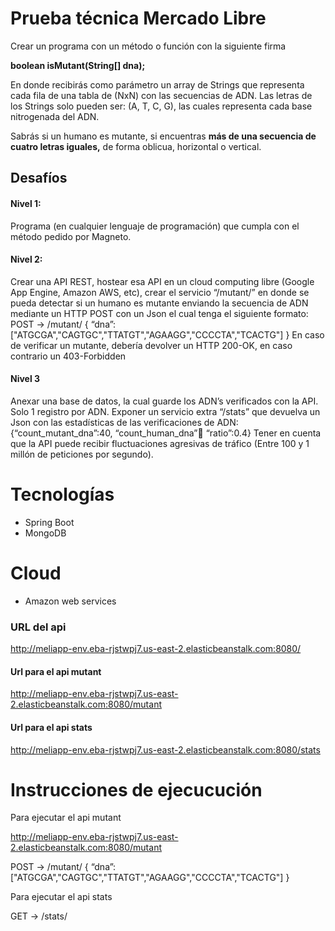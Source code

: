 # Prueba técnica Mercado Libre

Crear un programa con un método o función con la siguiente firma

**boolean isMutant(String[] dna);**

En donde recibirás como parámetro un array de Strings que representa cada fila de una tabla
de (NxN) con las secuencias de ADN. Las letras de los Strings solo pueden ser: (A, T, C, G), las
cuales representa cada base nitrogenada del ADN.

Sabrás si un humano es mutante, si encuentras **más de una secuencia de cuatro letras iguales,**
de forma oblicua, horizontal o vertical.

## Desafíos
#### Nivel 1:
Programa (en cualquier lenguaje de programación) que cumpla con el método pedido por
Magneto.

#### Nivel 2:
Crear una API REST, hostear esa API en un cloud computing libre (Google App Engine,
Amazon AWS, etc), crear el servicio “/mutant/” en donde se pueda detectar si un humano es
mutante enviando la secuencia de ADN mediante un HTTP POST con un Json el cual tenga el
siguiente formato:
POST → /mutant/
{
“dna”:["ATGCGA","CAGTGC","TTATGT","AGAAGG","CCCCTA","TCACTG"]
}
En caso de verificar un mutante, debería devolver un HTTP 200-OK, en caso contrario un
403-Forbidden

#### Nivel 3

Anexar una base de datos, la cual guarde los ADN’s verificados con la API.
Solo 1 registro por ADN.
Exponer un servicio extra “/stats” que devuelva un Json con las estadísticas de las
verificaciones de ADN: {“count_mutant_dna”:40, “count_human_dna”:100: “ratio”:0.4}
Tener en cuenta que la API puede recibir fluctuaciones agresivas de tráfico (Entre 100 y 1
millón de peticiones por segundo).

# Tecnologías
- Spring Boot
- MongoDB

# Cloud
- Amazon web services

### URL del api

http://meliapp-env.eba-rjstwpj7.us-east-2.elasticbeanstalk.com:8080/

#### Url para el api mutant

http://meliapp-env.eba-rjstwpj7.us-east-2.elasticbeanstalk.com:8080/mutant

#### Url para el api stats

http://meliapp-env.eba-rjstwpj7.us-east-2.elasticbeanstalk.com:8080/stats

# Instrucciones de ejecucución

Para ejecutar el api mutant

http://meliapp-env.eba-rjstwpj7.us-east-2.elasticbeanstalk.com:8080/mutant

POST → /mutant/
{
“dna”:["ATGCGA","CAGTGC","TTATGT","AGAAGG","CCCCTA","TCACTG"]
}

Para ejecutar el api stats

GET → /stats/





